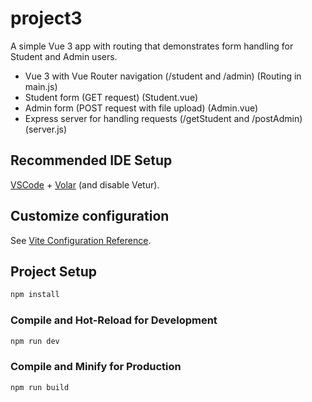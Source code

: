 # project3
A simple Vue 3 app with routing that demonstrates form handling for Student and Admin users.
- Vue 3 with Vue Router navigation (/student and /admin) (Routing in main.js)
- Student form (GET request) (Student.vue)
- Admin form (POST request with file upload) (Admin.vue)
- Express server for handling requests (/getStudent and /postAdmin) (server.js)

## Recommended IDE Setup

[VSCode](https://code.visualstudio.com/) + [Volar](https://marketplace.visualstudio.com/items?itemName=Vue.volar) (and disable Vetur).

## Customize configuration

See [Vite Configuration Reference](https://vite.dev/config/).

## Project Setup

```sh
npm install
```

### Compile and Hot-Reload for Development

```sh
npm run dev
```

### Compile and Minify for Production

```sh
npm run build
```
